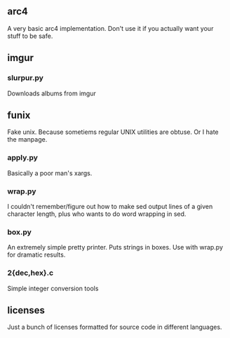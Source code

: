 ## arc4

A very basic arc4 implementation. Don't use it if you actually want your stuff to be safe.

## imgur

### slurpur.py

Downloads albums from imgur

## funix

Fake unix. Because sometiems regular UNIX utilities are obtuse. Or I hate the manpage. 

### apply.py

Basically a poor man's xargs.

### wrap.py

I couldn't remember/figure out how to make sed output lines of a given character length, plus who wants to do word wrapping in sed.

### box.py

An extremely simple pretty printer. Puts strings in boxes. Use with wrap.py for dramatic results.

### 2{dec,hex}.c

Simple integer conversion tools


## licenses

Just a bunch of licenses formatted for source code in different languages.

